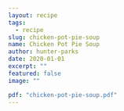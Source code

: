 ```yaml
---
layout: recipe
tags:
  - recipe
slug: chicken-pot-pie-soup
name: Chicken Pot Pie Soup
author: hunter-parks
date: 2020-01-01
excerpt: ""
featured: false
image: ""

pdf: "chicken-pot-pie-soup.pdf"
---
```


